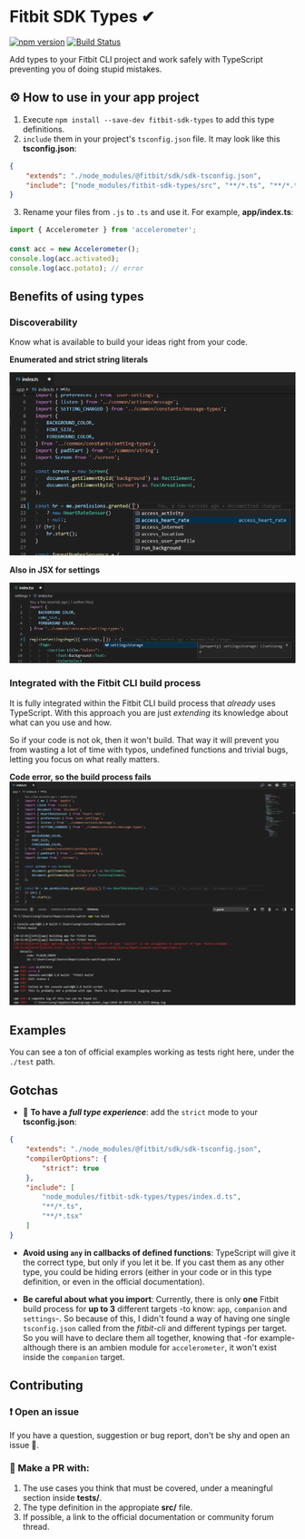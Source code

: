 # Fitbit SDK Types ✔

[![npm version](https://badge.fury.io/js/fitbit-sdk-types.svg)](https://badge.fury.io/js/fitbit-sdk-types)
[![Build Status](https://travis-ci.org/SergioMorchon/scroll-based-carousel.svg?branch=master)](https://travis-ci.org/SergioMorchon/scroll-based-carousel)

Add types to your Fitbit CLI project and work safely with TypeScript preventing you of doing stupid mistakes.

## ⚙ How to use in your app project

1. Execute `npm install --save-dev fitbit-sdk-types` to add this type definitions.
2. `include` them in your project's `tsconfig.json` file. It may look like this **tsconfig.json**:

```json
{
	"extends": "./node_modules/@fitbit/sdk/sdk-tsconfig.json",
	"include": ["node_modules/fitbit-sdk-types/src", "**/*.ts", "**/*.tsx"]
}
```

3. Rename your files from `.js` to `.ts` and use it. For example, **app/index.ts**:

```typescript
import { Accelerometer } from 'accelerometer';

const acc = new Accelerometer();
console.log(acc.activated);
console.log(acc.potato); // error
```

## Benefits of using types

### Discoverability

Know what is available to build your ideas right from your code.

**Enumerated and strict string literals**

![Autocomplete permissions](./doc/img/autocomplete-permissions.png)

**Also in JSX for settings**

![Autocomplete in JSX](./doc/img/autocomplete-tsx.png)

### Integrated with the Fitbit CLI build process

It is fully integrated within the Fitbit CLI build process that _already_ uses TypeScript. With this approach you are just _extending_ its knowledge about what can you use and how.

So if your code is not ok, then it won't build. That way it will prevent you from wasting a lot of time with typos, undefined functions and trivial bugs, letting you focus on what really matters.

**Code error, so the build process fails**
![Build integration](./doc/img/build-integration.png)

## Examples

You can see a ton of official examples working as tests right here, under the `./test` path.

## Gotchas

- 🧐 **To have a _full type experience_**: add the `strict` mode to your **tsconfig.json**:

```json
{
	"extends": "./node_modules/@fitbit/sdk/sdk-tsconfig.json",
	"compilerOptions": {
		"strict": true
	},
	"include": [
		"node_modules/fitbit-sdk-types/types/index.d.ts",
		"**/*.ts",
		"**/*.tsx"
	]
}
```

- **Avoid using `any` in callbacks of defined functions**:
  TypeScript will give it the correct type, but only if you let it be. If you cast them as any other type, you could be hiding errors (either in your code or in this type definition, or even in the official documentation).

- **Be careful about what you import**:
  Currently, there is only **one** Fitbit build process for **up to 3** different targets -to know: `app`, `companion` and `settings`-.
  So because of this, I didn't found a way of having one single `tsconfig.json` called from the _fitbit-cli_ and different typings per target. So you will have to declare them all together, knowing that -for example- although there is an ambien module for `accelerometer`, it won't exist inside the `companion` target.

## Contributing

### ❗ Open an issue

If you have a question, suggestion or bug report, don't be shy and open an issue 🎈.

### 💪 Make a PR with:

1. The use cases you think that must be covered, under a meaningful section inside **tests/**.
1. The type definition in the appropiate **src/** file.
1. If possible, a link to the official documentation or community forum thread.
